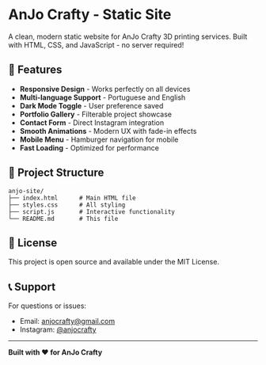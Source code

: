 # AnJo Crafty - Static Site

A clean, modern static website for AnJo Crafty 3D printing services. Built with HTML, CSS, and JavaScript - no server required!

## 🚀 Features

- **Responsive Design** - Works perfectly on all devices
- **Multi-language Support** - Portuguese and English
- **Dark Mode Toggle** - User preference saved
- **Portfolio Gallery** - Filterable project showcase
- **Contact Form** - Direct Instagram integration
- **Smooth Animations** - Modern UX with fade-in effects
- **Mobile Menu** - Hamburger navigation for mobile
- **Fast Loading** - Optimized for performance

## 📁 Project Structure

```
anjo-site/
├── index.html      # Main HTML file
├── styles.css      # All styling
├── script.js       # Interactive functionality
└── README.md       # This file
```

## 📄 License

This project is open source and available under the MIT License.

## 📞 Support

For questions or issues:
- Email: anjocrafty@gmail.com
- Instagram: [@anjocrafty](https://instagram.com/anjocrafty)

---

**Built with ❤️ for AnJo Crafty**
